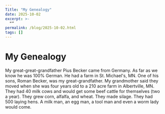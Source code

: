 ```yaml
---
Title: "My Genealogy"
date: 2025-10-02
excerpt: >-
  “”
permalink: /blog/2025-10-02.html
tags: []
---
```


# My Genealogy

My great-great-grandfather Pius Becker came from Germany. As far as we know he was 100% German. He had a farm in St. Michael's, MN. One of his sons, Roman Becker, was my great-grandfather. My grandmother said they moved when she was four years old to a 210 acre farm in Albertville, MN. They had 40 milk cows and would get some beef cattle for themselves (two a year). They grew corn, alfalfa, and wheat. They made silage. They had 500 laying hens. A milk man, an egg man, a tool man and even a worm lady would come.

